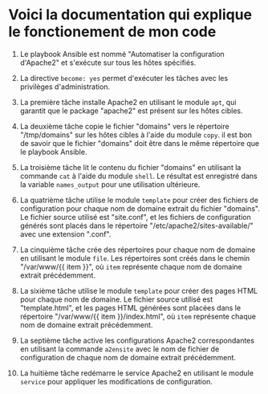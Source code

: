 # Voici la documentation qui explique le fonctionement de mon code

1. Le playbook Ansible est nommé "Automatiser la configuration d'Apache2" et s'exécute sur tous les hôtes spécifiés.

2. La directive `become: yes` permet d'exécuter les tâches avec les privilèges d'administration.

3. La première tâche installe Apache2 en utilisant le module `apt`, qui garantit que le package "apache2" est présent sur les hôtes cibles.

4. La deuxième tâche copie le fichier "domains" vers le répertoire "/tmp/domains" sur les hôtes cibles à l'aide du module `copy`. il est bon de savoir que le fichier "domains" doit être dans le même répertoire que le playbook Ansible.

5. La troisième tâche lit le contenu du fichier "domains" en utilisant la commande `cat` à l'aide du module `shell`. Le résultat est enregistré dans la variable `names_output` pour une utilisation ultérieure.

6. La quatrième tâche utilise le module `template` pour créer des fichiers de configuration pour chaque nom de domaine extrait du fichier "domains". Le fichier source utilisé est "site.conf", et les fichiers de configuration générés sont placés dans le répertoire "/etc/apache2/sites-available/" avec une extension ".conf".

7. La cinquième tâche crée des répertoires pour chaque nom de domaine en utilisant le module `file`. Les répertoires sont créés dans le chemin "/var/www/{{ item }}", où `item` représente chaque nom de domaine extrait précédemment.

8. La sixième tâche utilise le module `template` pour créer des pages HTML pour chaque nom de domaine. Le fichier source utilisé est "template.html", et les pages HTML générées sont placées dans le répertoire "/var/www/{{ item }}/index.html", où `item` représente chaque nom de domaine extrait précédemment.

9. La septième tâche active les configurations Apache2 correspondantes en utilisant la commande `a2ensite` avec le nom de fichier de configuration de chaque nom de domaine extrait précédemment.

10. La huitième tâche redémarre le service Apache2 en utilisant le module `service` pour appliquer les modifications de configuration.
